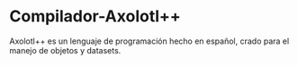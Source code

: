 # Compilador-Axolotl++
Axolotl++ es un lenguaje de programación hecho en español, crado para el manejo de objetos y datasets.
